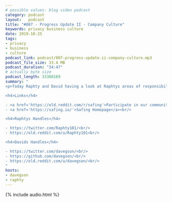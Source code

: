 ```yaml
---
# possible values: blog video podcast
category: podcast
layout:   podcast
title: "#007 - Progress Update II - Company Culture"
keywords: privacy business culture
date: 2019-10-25
tags:
- privacy
- business
- culture
podcast_link: podcast/007-progress-update-ii-company-culture.mp3
podcast_file_size: 33.4 MB
podcast_duration: "34:47"
# actually byte size
podcast_length: 33388169
summary: "
<p>Today Raphty and David having a look at Raphtys areas of responsibility. How did the recent grant, which enabled us to hire two new employees imact the company? And what have been the big challenges as a result? Raphty talks about a lot of the ground work he has to tackle in regards to company culture: writing down policies & guidelines, getting people all on the same page, deciding between moving to a new office to improve the work environment or rather be keep the burn rate low. Thanks for listening!</p>

<h4>Links</h4>

- <a href='https://old.reddit.com/r/safing'>Participate in our community: r/safing</a><br/>
- <a href='https://safing.io/'>Safing Homepage</a><br/>

<h4>Raphtys Handles</h4>

- https://twitter.com/Raphty101/<br/>
- https://old.reddit.com/u/Raphty101<br/>

<h4>Davids Handles</h4>

- https://twitter.com/davegson/<br/>
- https://github.com/davegson/<br/>
- https://old.reddit.com/u/davegson/<br/>
"
hosts:
- davegson
- raphty
---
```


{% include audio.html %}
